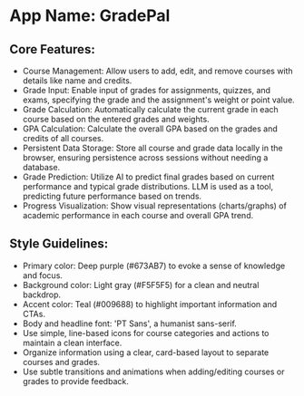 # **App Name**: GradePal

## Core Features:

- Course Management: Allow users to add, edit, and remove courses with details like name and credits.
- Grade Input: Enable input of grades for assignments, quizzes, and exams, specifying the grade and the assignment's weight or point value.
- Grade Calculation: Automatically calculate the current grade in each course based on the entered grades and weights.
- GPA Calculation: Calculate the overall GPA based on the grades and credits of all courses.
- Persistent Data Storage: Store all course and grade data locally in the browser, ensuring persistence across sessions without needing a database.
- Grade Prediction: Utilize AI to predict final grades based on current performance and typical grade distributions. LLM is used as a tool, predicting future performance based on trends.
- Progress Visualization: Show visual representations (charts/graphs) of academic performance in each course and overall GPA trend.

## Style Guidelines:

- Primary color: Deep purple (#673AB7) to evoke a sense of knowledge and focus.
- Background color: Light gray (#F5F5F5) for a clean and neutral backdrop.
- Accent color: Teal (#009688) to highlight important information and CTAs.
- Body and headline font: 'PT Sans', a humanist sans-serif.
- Use simple, line-based icons for course categories and actions to maintain a clean interface.
- Organize information using a clear, card-based layout to separate courses and grades.
- Use subtle transitions and animations when adding/editing courses or grades to provide feedback.